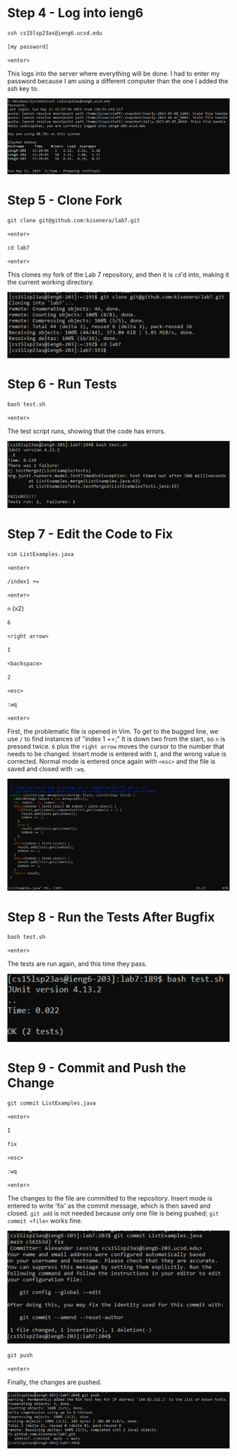 # Step 4 - Log into ieng6

`ssh cs15lsp23as@ieng6.ucsd.edu`

`[my password]`

`<enter>`

This logs into the server where everything will be done. I had to enter my password because I am using a different computer than the one I added the ssh key to.

![Image](lr4a.PNG)

# Step 5 - Clone Fork

`git clone git@github.com:kisenera/lab7.git`

`<enter>`

`cd lab7`

`<enter>`

This clones my fork of the Lab 7 repository, and then it is `cd`'d into, making it the current working directory.

![Image](lr4b.PNG)

# Step 6 - Run Tests

`bash test.sh`

`<enter>`

The test script runs, showing that the code has errors.

![Image](lr4c.PNG)

# Step 7 - Edit the Code to Fix

`vim ListExamples.java`

`<enter>`

`/index1 +=`

`<enter>`
  
`n` (x2)

`6`
  
`<right arrow>`
  
`I`
  
`<backspace>`
  
`2`
  
`<esc>`
  
`:wq`

`<enter>`

First, the problematic file is opened in Vim. To get to the bugged line, we use `/` to find instances of "index 1 +=;" It is down two from the start, so `n` is pressed twice. `6` plus the `right arrow` moves the cursor to the number that needs to be changed. Insert mode is entered with `I`, and the wrong value is corrected. Normal mode is entered once again with `<esc>` and the file is saved and closed with `:wq`.

![Image](lr4d.PNG)
 
# Step 8 - Run the Tests After Bugfix
 
`bash test.sh`

`<enter>`

The tests are run again, and this time they pass.

![Image](l4pass.png)

# Step 9 - Commit and Push the Change

`git commit ListExamples.java`

`<enter>`
  
`I`
  
`fix`

`<esc>`
  
`:wq`

`<enter>`

The changes to the file are committed to the repository. Insert mode is entered to write 'fix' as the commit message, which is then saved and closed. `git add` is not needed because only one file is being pushed; `git commit <file>` works fine.
  
![Image](lr4e.PNG)
  
`git push`

`<enter>`

Finally, the changes are pushed.
  
![Image](lr4f.PNG)
